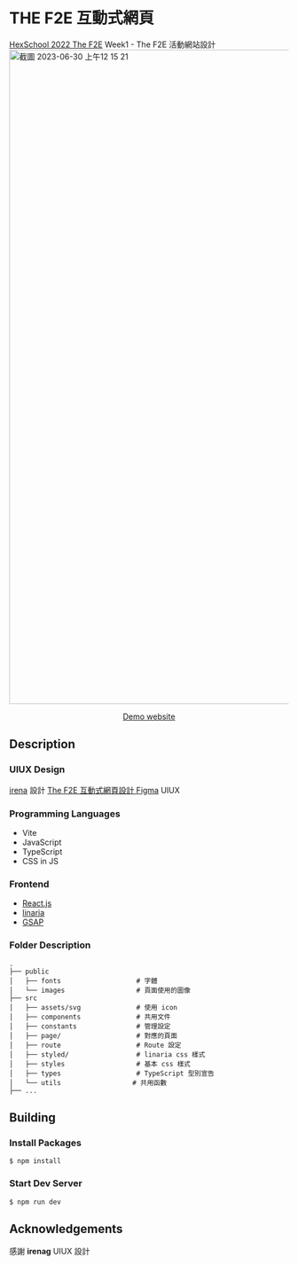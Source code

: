 # THE F2E 互動式網頁


[HexSchool 2022 The F2E](https://2022.thef2e.com/) Week1 - The F2E 活動網站設計
<img width="1181" alt="截圖 2023-06-30 上午12 15 21" src="https://github.com/MeganxLi/parallax-scrolling-website/assets/87239200/ecc6e8e7-201f-4079-beb1-254296d93001">
<p align="center"><a href="https://meganxli.github.io/parallax-scrolling-website/" target="_blank">Demo website</a></p>

## Description

### UIUX Design

[irena](https://2022.thef2e.com/users/12061549261454740005/) 設計 [The F2E 互動式網頁設計 Figma](https://www.figma.com/file/81vFu4cGuLEPrOU3HWYeA0/thef2e---Week-1?type=design&node-id=4-40&mode=design&t=AQWiPCDcWVh2trjg-0) UIUX

### Programming Languages

- Vite
- JavaScript
- TypeScript
- CSS in JS

### Frontend

- [React.js](https://reactjs.org/)
- [linaria](https://linaria.dev/)
- [GSAP](https://greensock.com/gsap/)

### Folder Description

```
.
├── public
│   ├── fonts                   # 字體
│   └── images                  # 頁面使用的圖像
├── src
│   ├── assets/svg              # 使用 icon
│   ├── components              # 共用文件
│   ├── constants               # 管理設定
│   ├── page/                   # 對應的頁面
│   ├── route                   # Route 設定
│   ├── styled/                 # linaria css 樣式
│   ├── styles                  # 基本 css 樣式
│   ├── types                   # TypeScript 型別宣告
│   └── utils                  # 共用函數
├── ...
```

## Building

### Install Packages

```
$ npm install
```

### Start Dev Server

```
$ npm run dev
```

## Acknowledgements

感謝 **irenag** UIUX 設計
